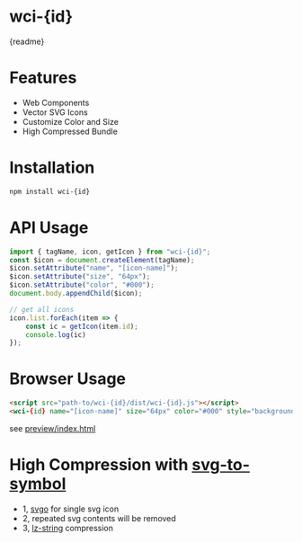# wci-{id}

{readme}

# Features
* Web Components
* Vector SVG Icons 
* Customize Color and Size
* High Compressed Bundle
# Installation
```sh
npm install wci-{id}
```
# API Usage
```js
import { tagName, icon, getIcon } from "wci-{id}";
const $icon = document.createElement(tagName);
$icon.setAttribute("name", "[icon-name]");
$icon.setAttribute("size", "64px");
$icon.setAttribute("color", "#000");
document.body.appendChild($icon);

// get all icons
icon.list.forEach(item => {
    const ic = getIcon(item.id);
    console.log(ic)
});
```
# Browser Usage
```html
<script src="path-to/wci-{id}/dist/wci-{id}.js"></script>
<wci-{id} name="[icon-name]" size="64px" color="#000" style="background:#f5f5f5;"></wci-{id}>
```
see [preview/index.html](preview/index.html)

# High Compression with [svg-to-symbol](https://github.com/cenfun/svg-to-symbol)
* 1, [svgo](https://github.com/svg/svgo) for single svg icon
* 2, repeated svg contents will be removed
* 3, [lz-string](https://github.com/pieroxy/lz-string) compression

